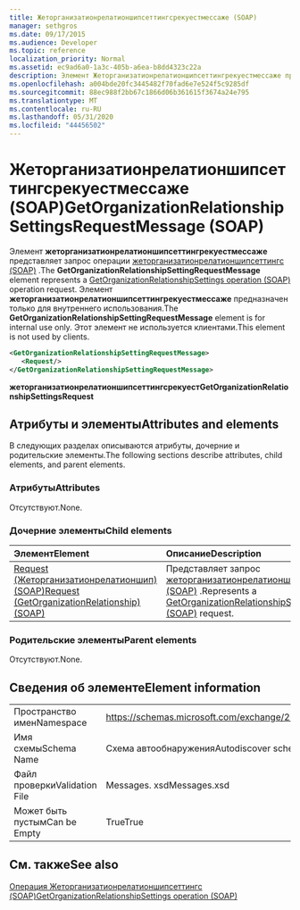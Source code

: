 ```yaml
---
title: Жеторганизатионрелатионшипсеттингсрекуестмессаже (SOAP)
manager: sethgros
ms.date: 09/17/2015
ms.audience: Developer
ms.topic: reference
localization_priority: Normal
ms.assetid: ec9ad6a0-1a3c-405b-a6ea-b8dd4323c22a
description: Элемент Жеторганизатионрелатионшипсеттингрекуестмессаже представляет запрос операции Жеторганизатионрелатионшипсеттингс (SOAP). Элемент Жеторганизатионрелатионшипсеттингрекуестмессаже предназначен только для внутреннего использования. Этот элемент не используется клиентами.
ms.openlocfilehash: a004bde20fc3445482f70fad6e7e524f5c9285df
ms.sourcegitcommit: 88ec988f2bb67c1866d06b361615f3674a24e795
ms.translationtype: MT
ms.contentlocale: ru-RU
ms.lasthandoff: 05/31/2020
ms.locfileid: "44456502"
---
```

# <a name="getorganizationrelationshipsettingsrequestmessage-soap"></a><span data-ttu-id="db030-105">Жеторганизатионрелатионшипсеттингсрекуестмессаже (SOAP)</span><span class="sxs-lookup"><span data-stu-id="db030-105">GetOrganizationRelationshipSettingsRequestMessage (SOAP)</span></span>

<span data-ttu-id="db030-106">Элемент **жеторганизатионрелатионшипсеттингрекуестмессаже** представляет запрос операции [жеторганизатионрелатионшипсеттингс (SOAP)](getorganizationrelationshipsettings-operation-soap.md) .</span><span class="sxs-lookup"><span data-stu-id="db030-106">The **GetOrganizationRelationshipSettingRequestMessage** element represents a [GetOrganizationRelationshipSettings operation (SOAP)](getorganizationrelationshipsettings-operation-soap.md) operation request.</span></span> <span data-ttu-id="db030-107">Элемент **жеторганизатионрелатионшипсеттингрекуестмессаже** предназначен только для внутреннего использования.</span><span class="sxs-lookup"><span data-stu-id="db030-107">The **GetOrganizationRelationshipSettingRequestMessage** element is for internal use only.</span></span> <span data-ttu-id="db030-108">Этот элемент не используется клиентами.</span><span class="sxs-lookup"><span data-stu-id="db030-108">This element is not used by clients.</span></span> 
  
```XML
<GetOrganizationRelationshipSettingRequestMessage>
   <Request/>
</GetOrganizationRelationshipSettingRequestMessage>
```

 <span data-ttu-id="db030-109">**жеторганизатионрелатионшипсеттингсрекуест**</span><span class="sxs-lookup"><span data-stu-id="db030-109">**GetOrganizationRelationshipSettingsRequest**</span></span>
## <a name="attributes-and-elements"></a><span data-ttu-id="db030-110">Атрибуты и элементы</span><span class="sxs-lookup"><span data-stu-id="db030-110">Attributes and elements</span></span>

<span data-ttu-id="db030-111">В следующих разделах описываются атрибуты, дочерние и родительские элементы.</span><span class="sxs-lookup"><span data-stu-id="db030-111">The following sections describe attributes, child elements, and parent elements.</span></span>
  
### <a name="attributes"></a><span data-ttu-id="db030-112">Атрибуты</span><span class="sxs-lookup"><span data-stu-id="db030-112">Attributes</span></span>

<span data-ttu-id="db030-113">Отсутствуют.</span><span class="sxs-lookup"><span data-stu-id="db030-113">None.</span></span>
  
### <a name="child-elements"></a><span data-ttu-id="db030-114">Дочерние элементы</span><span class="sxs-lookup"><span data-stu-id="db030-114">Child elements</span></span>

|<span data-ttu-id="db030-115">**Элемент**</span><span class="sxs-lookup"><span data-stu-id="db030-115">**Element**</span></span>|<span data-ttu-id="db030-116">**Описание**</span><span class="sxs-lookup"><span data-stu-id="db030-116">**Description**</span></span>|
|:-----|:-----|
|[<span data-ttu-id="db030-117">Request (Жеторганизатионрелатионшип) (SOAP)</span><span class="sxs-lookup"><span data-stu-id="db030-117">Request (GetOrganizationRelationship) (SOAP)</span></span>](request-getorganizationrelationshipsoap.md) <br/> |<span data-ttu-id="db030-118">Представляет запрос [жеторганизатионрелатионшипсеттингсрекуест (SOAP)](getorganizationrelationshipsettingsrequest-soap.md) .</span><span class="sxs-lookup"><span data-stu-id="db030-118">Represents a [GetOrganizationRelationshipSettingsRequest (SOAP)](getorganizationrelationshipsettingsrequest-soap.md) request.</span></span>  <br/> |
   
### <a name="parent-elements"></a><span data-ttu-id="db030-119">Родительские элементы</span><span class="sxs-lookup"><span data-stu-id="db030-119">Parent elements</span></span>

<span data-ttu-id="db030-120">Отсутствуют.</span><span class="sxs-lookup"><span data-stu-id="db030-120">None.</span></span>
  
## <a name="element-information"></a><span data-ttu-id="db030-121">Сведения об элементе</span><span class="sxs-lookup"><span data-stu-id="db030-121">Element information</span></span>

|||
|:-----|:-----|
|<span data-ttu-id="db030-122">Пространство имен</span><span class="sxs-lookup"><span data-stu-id="db030-122">Namespace</span></span>  <br/> |https://schemas.microsoft.com/exchange/2010/Autodiscover  <br/> |
|<span data-ttu-id="db030-123">Имя схемы</span><span class="sxs-lookup"><span data-stu-id="db030-123">Schema Name</span></span>  <br/> |<span data-ttu-id="db030-124">Схема автообнаружения</span><span class="sxs-lookup"><span data-stu-id="db030-124">Autodiscover schema</span></span>  <br/> |
|<span data-ttu-id="db030-125">Файл проверки</span><span class="sxs-lookup"><span data-stu-id="db030-125">Validation File</span></span>  <br/> |<span data-ttu-id="db030-126">Messages. xsd</span><span class="sxs-lookup"><span data-stu-id="db030-126">Messages.xsd</span></span>  <br/> |
|<span data-ttu-id="db030-127">Может быть пустым</span><span class="sxs-lookup"><span data-stu-id="db030-127">Can be Empty</span></span>  <br/> |<span data-ttu-id="db030-128">True</span><span class="sxs-lookup"><span data-stu-id="db030-128">True</span></span>  <br/> |
   
## <a name="see-also"></a><span data-ttu-id="db030-129">См. также</span><span class="sxs-lookup"><span data-stu-id="db030-129">See also</span></span>



[<span data-ttu-id="db030-130">Операция Жеторганизатионрелатионшипсеттингс (SOAP)</span><span class="sxs-lookup"><span data-stu-id="db030-130">GetOrganizationRelationshipSettings operation (SOAP)</span></span>](getorganizationrelationshipsettings-operation-soap.md)

